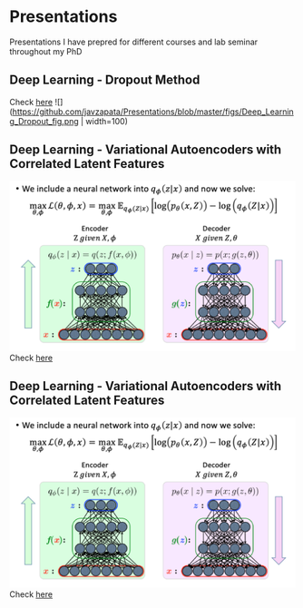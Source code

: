 # Presentations

Presentations I have prepred for different courses and lab seminar throughout my PhD

## Deep Learning - Dropout Method
Check [here](https://github.com/javzapata/Presentations/raw/master/Deep_Learning_Dropout.pdf)
![](https://github.com/javzapata/Presentations/blob/master/figs/Deep_Learning_Dropout_fig.png | width=100)


## Deep Learning - Variational Autoencoders with Correlated Latent Features
![](https://github.com/javzapata/Presentations/blob/master/figs/VAEpresentation_fig.png)
Check [here](https://github.com/javzapata/Presentations/raw/master/VAEpresentation.pdf)

## Deep Learning - Variational Autoencoders with Correlated Latent Features
![](https://github.com/javzapata/Presentations/blob/master/figs/VAEpresentation_fig.png)
Check [here](https://github.com/javzapata/Presentations/raw/master/VAEpresentation.pdf)

